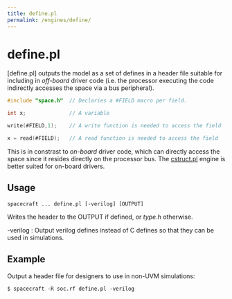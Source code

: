 ```yaml
---
title: define.pl
permalink: /engines/define/
---
```

[{{page.title}}]: {{site.engine_baseurl}}/{{page.title}}
[cstruct.pl]: /engines/define/

define.pl
===========

[define.pl] outputs the model as a set of defines in a header file suitable for 
including in *off-board* driver code (i.e. the processor executing 
the code indirectly accesses the space via a bus peripheral).


```c
#include "space.h"  // Declaries a #FIELD macro per field.

int x;              // A variable

write(#FIELD,1);    // A write function is needed to access the field

x = read(#FIELD);   // A read function is needed to access the field
```

This is in constrast to *on-board* driver code, which can directly access 
the space since it resides directly on the processor bus.  The [cstruct.pl] 
engine is better suited for on-board drivers.


Usage
-----

```
spacecraft ... define.pl [-verilog] [OUTPUT]
```

Writes the header to the OUTPUT if defined, or _type_.h otherwise.


-verilog
  : Output verilog defines instead of C defines so that they can be used in
    simulations.


Example
-------

Output a header file for designers to use in non-UVM simulations:

```
$ spacecraft -R soc.rf define.pl -verilog
```

